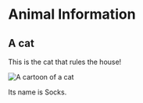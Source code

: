 # Animal Information

## A cat

This is the cat that rules the house!

![A cartoon of a cat](../cat.png)

Its name is Socks.